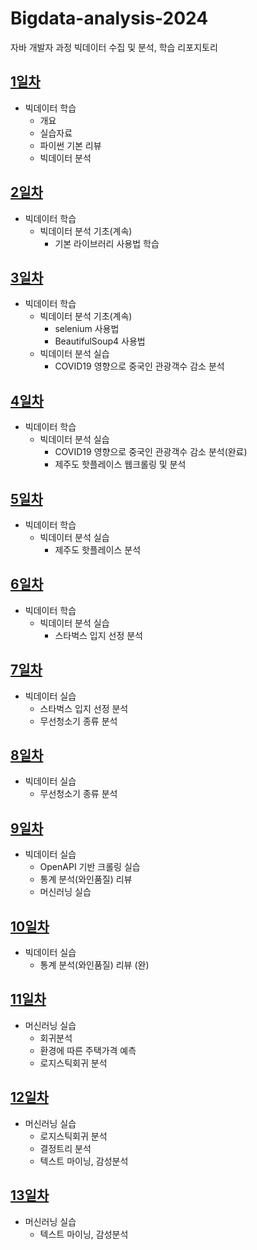 # Bigdata-analysis-2024

자바 개발자 과정 빅데이터 수집 및 분석, 학습 리포지토리

## [1일차](https://github.com/devuoon/bigdata-analysis-2024/blob/main/DAY01.md)

- 빅데이터 학습
  - 개요
  - 실습자료
  - 파이썬 기본 리뷰
  - 빅데이터 분석

## [2일차](https://github.com/devuoon/bigdata-analysis-2024/blob/main/DAY02.md)

- 빅데이터 학습
  - 빅데이터 분석 기초(계속)
    - 기본 라이브러리 사용법 학습

## [3일차](https://github.com/devuoon/bigdata-analysis-2024/blob/main/DAY03.md)

- 빅데이터 학습
  - 빅데이터 분석 기초(계속)
    - selenium 사용법
    - BeautifulSoup4 사용법
  - 빅데이터 분석 실습
    - COVID19 영향으로 중국인 관광객수 감소 분석

## [4일차](https://github.com/devuoon/bigdata-analysis-2024/blob/main/DAY04.md)

- 빅데이터 학습
  - 빅데이터 분석 실습
    - COVID19 영향으로 중국인 관광객수 감소 분석(완료)
    - 제주도 핫플레이스 웹크롤링 및 분석

## [5일차](https://github.com/devuoon/bigdata-analysis-2024/blob/main/DAY05.md)

- 빅데이터 학습
  - 빅데이터 분석 실습
    - 제주도 핫플레이스 분석

## [6일차](https://github.com/devuoon/bigdata-analysis-2024/blob/main/DAY06.md)

- 빅데이터 학습
  - 빅데이터 분석 실습
    - 스타벅스 입지 선정 분석

## [7일차](https://github.com/devuoon/bigdata-analysis-2024/blob/main/DAY07.md)

- 빅데이터 실습
  - 스타벅스 입지 선정 분석
  - 무선청소기 종류 분석

## [8일차](https://github.com/devuoon/bigdata-analysis-2024/blob/main/DAY07.md)

- 빅데이터 실습
  - 무선청소기 종류 분석

## [9일차](https://github.com/devuoon/bigdata-analysis-2024/blob/main/DAY09.md)

- 빅데이터 실습
  - OpenAPI 기반 크롤링 실습
  - 통계 분석(와인품질) 리뷰
  - 머신러닝 실습

## [10일차](https://github.com/devuoon/bigdata-analysis-2024/blob/main/DAY10.md)

- 빅데이터 실습
  - 통계 분석(와인품질) 리뷰 (완)

## [11일차](https://github.com/devuoon/bigdata-analysis-2024/blob/main/DAY11.md)

- 머신러닝 실습
  - 회귀분석
  - 환경에 따른 주택가격 예측
  - 로지스틱회귀 분석

## [12일차](https://github.com/devuoon/bigdata-analysis-2024/blob/main/DAY11.md)

- 머신러닝 실습
  - 로지스틱회귀 분석
  - 결정트리 분석
  - 텍스트 마이닝, 감성분석

## [13일차](https://github.com/devuoon/bigdata-analysis-2024/blob/main/DAY11.md)

- 머신러닝 실습
  - 텍스트 마이닝, 감성분석
